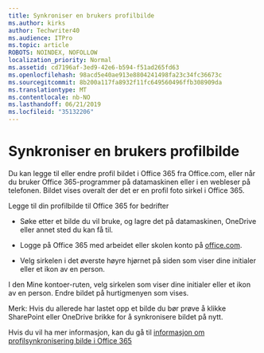 ```yaml
---
title: Synkroniser en brukers profilbilde
ms.author: kirks
author: Techwriter40
ms.audience: ITPro
ms.topic: article
ROBOTS: NOINDEX, NOFOLLOW
localization_priority: Normal
ms.assetid: cd7196af-3ed9-42e6-b594-f51ad265fd63
ms.openlocfilehash: 98acd5e40ae913e8804241498fa23c34fc36673c
ms.sourcegitcommit: 8b200a117fa8932f11fc649560496ffb308909da
ms.translationtype: MT
ms.contentlocale: nb-NO
ms.lasthandoff: 06/21/2019
ms.locfileid: "35132206"
---
```

# <a name="sync-a-users-profile-picture"></a>Synkroniser en brukers profilbilde

Du kan legge til eller endre profil bildet i Office 365 fra Office.com, eller når du bruker Office 365-programmer på datamaskinen eller i en webleser på telefonen. Bildet vises overalt der det er en profil foto sirkel i Office 365.

Legge til din profilbilde til Office 365 for bedrifter

- Søke etter et bilde du vil bruke, og lagre det på datamaskinen, OneDrive eller annet sted du kan få til.

- Logge på Office 365 med arbeidet eller skolen konto på [office.com](http://www.office.com).

- Velg sirkelen i det øverste høyre hjørnet på siden som viser dine initialer eller et ikon av en person.

I den Mine kontoer-ruten, velg sirkelen som viser dine initialer eller et ikon av en person. Endre bildet på hurtigmenyen som vises.

Merk: Hvis du allerede har lastet opp et bilde du bør prøve å klikke SharePoint eller OneDrive brikke for å synkronisere bildet på nytt.

Hvis du vil ha mer informasjon, kan du gå til [informasjon om profilsynkronisering bilde i Office 365](https://support.office.com/article/information-about-profile-picture-synchronization-in-office-365-20594d76-d054-4af4-a660-401133e3d48a?ui=en-US&amp;rs=en-US&amp;ad=US)

